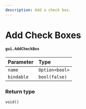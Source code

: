 ```yaml
---
description: Add a check box.
---
```


# Add Check Boxes

#### `gui.AddCheckBox`

| Parameter | Type |
| :--- | :--- |
| `name` | `Option<bool>` |
| `bindable` | `bool(false)` |

### Return type

```text
void()
```

